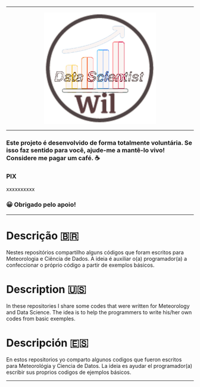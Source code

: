 ----------------------------------------------------------------------------------------------------------------------------------------------------

<p align="center">
   <img width="300" height="300" src="src/Wil_Data_Scientist.gif">
</p>

--------------------------------------------------------------------------------------------------------------------------------------------------------------------------
### Este projeto é desenvolvido de forma totalmente voluntária. Se isso faz sentido para você, ajude-me a mantê-lo vivo! Considere me pagar um café. ☕

### PIX

xxxxxxxxxx

### 😀 Obrigado pelo apoio!

--------------------------------------------------------------------------------------------------------------------------------------------------------------------------

# Descrição 🇧🇷
Nestes repositórios compartilho alguns códigos que foram escritos para Meteorologia e Ciência de Dados. A ideia é auxiliar o(a) programador(a) a confeccionar o próprio código a partir de exemplos básicos. 

# Description 🇺🇸
In these repositories I share some codes that were written for Meteorology and Data Science. The idea is to help the programmers to write his/her own codes from basic exemples.

# Descripción 🇪🇸
En estos repositorios yo comparto algunos codigos que fueron escritos para Meteorológia y Ciencia de Datos. La ideia es ayudar el programador(a) escribir sus proprios codigos de ejemplos básicos.

-------------------------------------------------------------------------------------------------------------------------------------------------------------------------
